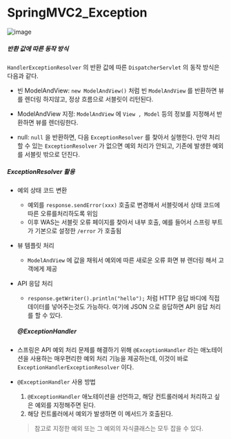# SpringMVC2_Exception

![image](https://user-images.githubusercontent.com/92084680/180608225-8bf9d8f6-94bf-40cb-a8ba-c61744d83c0e.png)
 ##### 반환 값에 따른 동작 방식
```HandlerExceptionResolver``` 의 반환 값에 따른 ```DispatcherServlet``` 의 동작 방식은 다음과 같다.

+ 빈 ModelAndView: ```new ModelAndView()``` 처럼 빈 ```ModelAndView``` 를 반환하면 뷰를 렌더링 하지않고, 정상 흐름으로 서블릿이 리턴된다.

+ ModelAndView 지정: ```ModelAndView``` 에 ```View , Model``` 등의 정보를 지정해서 반환하면 뷰를 렌더링한다.

+ null: ```null``` 을 반환하면, 다음 ```ExceptionResolver``` 를 찾아서 실행한다. 만약 처리할 수 있는 ```ExceptionResolver``` 가 없으면 예외 처리가 안되고,
 기존에 발생한 예외를 서블릿 밖으로 던진다.
 
##### ExceptionResolver 활용
+ 예외 상태 코드 변환
  + 예외를 ```response.sendError(xxx)``` 호출로 변경해서 서블릿에서 상태 코드에 따른 오류를처리하도록 위임
  + 이후 WAS는 서블릿 오류 페이지를 찾아서 내부 호출, 예를 들어서 스프링 부트가 기본으로 설정한 ```/error``` 가 호출됨
+ 뷰 템플릿 처리
  + ```ModelAndView``` 에 값을 채워서 예외에 따른 새로운 오류 화면 뷰 렌더링 해서 고객에게 제공
+ API 응답 처리
  + ```response.getWriter().println("hello");``` 처럼 HTTP 응답 바디에 직접 데이터를 넣어주는것도 가능하다. 여기에 JSON 으로 응답하면 API 응답 처리를 할 수 있다.
  
  ##### @ExceptionHandler
+ 스프링은 API 예외 처리 문제를 해결하기 위해 ```@ExceptionHandler``` 라는 애노테이션을 사용하는 매우편리한 예외 처리 기능을 제공하는데, 
    이것이 바로 ```ExceptionHandlerExceptionResolver``` 이다. 
+ ```@ExceptionHandler``` 사용 방법 
   1. ```@ExceptionHandler``` 애노테이션을 선언하고, 해당 컨트롤러에서 처리하고 싶은 예외를 지정해주면 된다. 
   2. 해당 컨트롤러에서 예외가 발생하면 이 메서드가 호출된다. 
    > 참고로 지정한 예외 또는 그 예외의 자식클래스는 모두 잡을 수 있다.
